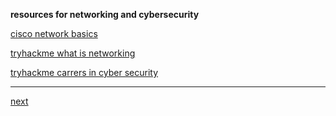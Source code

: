 **resources for networking and cybersecurity** 

[cisco network basics](https://www.netacad.com/courses/networking-basics?courseLang=en-US)

[tryhackme what is networking](https://tryhackme.com/r/room/whatisnetworking)

[tryhackme carrers in cyber security](https://tryhackme.com/r/room/careersincyber)

-------------------------------------

[next](https://github.com/ROT101/learn_something/blob/main/networking/11.wireshark.md)
